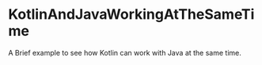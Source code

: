 # KotlinAndJavaWorkingAtTheSameTime
A Brief example to see how Kotlin can work with Java at the same time.
